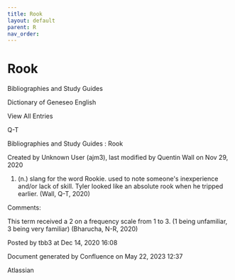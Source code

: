 ```yaml
---
title: Rook
layout: default
parent: R
nav_order:
---
```


# Rook

Bibliographies and Study Guides

Dictionary of Geneseo English

View All Entries

Q-T

Bibliographies and Study Guides : Rook

Created by  Unknown User (ajm3), last modified by  Quentin Wall on Nov 29, 2020

1. (n.) slang for the word Rookie. used to note someone's inexperience and/or lack of skill. Tyler looked like an absolute rook when he tripped earlier. (Wall, Q-T, 2020)

Comments:

This term received a 2 on a frequency scale from 1 to 3. (1 being unfamiliar, 3 being very familiar) (Bharucha, N-R, 2020) 

Posted by tbb3 at Dec 14, 2020 16:08

Document generated by Confluence on May 22, 2023 12:37

Atlassian
